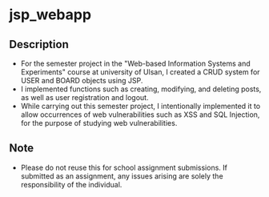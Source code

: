 # jsp_webapp
## Description
- For the semester project in the "Web-based Information Systems and Experiments" course at university of Ulsan, I created a CRUD system for USER and BOARD objects using JSP.
- I implemented functions such as creating, modifying, and deleting posts, as well as user registration and logout.
- While carrying out this semester project, I intentionally implemented it to allow occurrences of web vulnerabilities such as XSS and SQL Injection, for the purpose of studying web vulnerabilities.

## Note
- Please do not reuse this for school assignment submissions. If submitted as an assignment, any issues arising are solely the responsibility of the individual.
